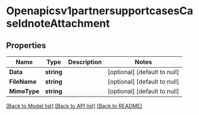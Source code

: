# Openapicsv1partnersupportcasesCaseIdnoteAttachment

## Properties
Name | Type | Description | Notes
------------ | ------------- | ------------- | -------------
**Data** | **string** |  | [optional] [default to null]
**FileName** | **string** |  | [optional] [default to null]
**MimeType** | **string** |  | [optional] [default to null]

[[Back to Model list]](../README.md#documentation-for-models) [[Back to API list]](../README.md#documentation-for-api-endpoints) [[Back to README]](../README.md)

